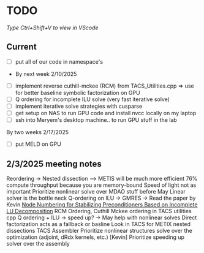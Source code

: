 # TODO

*Type Ctrl+Shift+V to view in VScode*

## Current
- [ ] put all of our code in namespace's
* By next week 2/10/2025
- [ ] implement reverse cuthill-mckee (RCM) from TACS_Utilities.cpp => use for better baseline symbolic factorization on GPU
- [ ] Q ordering for incomplete ILU solve (very fast iterative solve)
- [ ] implement iterative solve strategies with cusparse
- [ ] get setup on NAS to run GPU code and install nvcc locally on my laptop
- [ ] ssh into Meryem's desktop machine.. to run GPU stuff in the lab

By two weeks 2/17/2025
- [ ] put MELD on GPU

## 2/3/2025 meeting notes
Reordering -> Nested dissection –> METIS will be much more efficient
76% compute throughput because you are memory-bound
Speed of light not as important
Prioritize nonlinear solve over MDAO stuff before May
Linear solver is the bottle neck
Q-ordering on ILU -> GMRES -> Read the paper by Kevin [Node Numbering for Stabilizing Preconditioners Based on Incomplete LU Decomposition](https://arc.aiaa.org/doi/epdf/10.2514/6.2020-3022)
RCM Ordering, Cuthill Mckee ordering in TACS utilities cpp
Q ordering + ILU -> speed up? -> May help with nonlinear solves
Direct factorization acts as a fallback or basline
Look in TACS for METIX nested dissections TACS Assembler
Prioritize nonlinear structures solve over the optimization (adjoint, dRdx kernels, etc.) [Kevin]
Prioritize speeding up solver over the assembly
